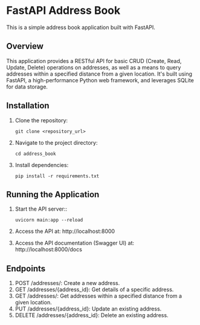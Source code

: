 # FastAPI Address Book

This is a simple address book application built with FastAPI.

## Overview
This application provides a RESTful API for basic CRUD (Create, Read, Update, Delete) operations on addresses, as well as a means to query addresses within a specified distance from a given location. It's built using FastAPI, a high-performance Python web framework, and leverages SQLite for data storage.


## Installation
1. Clone the repository:
   ```shell
   git clone <repository_url>
   ```

2. Navigate to the project directory:
   ```shell
   cd address_book
   ```
   
3. Install dependencies:
   ```shell
   pip install -r requirements.txt
   ```
   
## Running the Application
1. Start the API server::
   ```shell
   uvicorn main:app --reload
   ```
2. Access the API at: http://localhost:8000

3. Access the API documentation (Swagger UI) at: http://localhost:8000/docs


## Endpoints
1. POST /addresses/: Create a new address.
2. GET /addresses/{address_id}: Get details of a specific address.
3. GET /addresses/: Get addresses within a specified distance from a given location.
4. PUT /addresses/{address_id}: Update an existing address.
5. DELETE /addresses/{address_id}: Delete an existing address.

